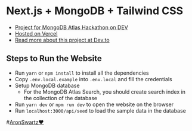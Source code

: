 # Next.js + MongoDB + Tailwind CSS

- [Project for MongoDB Atlas Hackathon on DEV](https://dev.to/devteam/announcing-the-mongodb-atlas-hackathon-on-dev-4b6m)
- [Hosted on Vercel](https://vercel.com/)
- [Read more about this project at Dev.to](https://dev.to/dibasdauliya/nextjs-ecommerce-website-with-mongodb-and-tailwind-css-a71)

## Steps to Run the Website

- Run `yarn` or `npm install` to install all the dependencies
- Copy `.env.local.example` into `.env.local` and fill the credentials
- Setup MongoDB database
  - For the MongoDB Atlas Search, you should create search index in the collection of the database
- Run `yarn dev` or `npm run dev` to open the website on the browser
- Run `localhost:3000/api/seed` to load the sample data in the database

#[AronSwartz❤️](https://www.youtube.com/watch?v=9vz06QO3UkQ)
